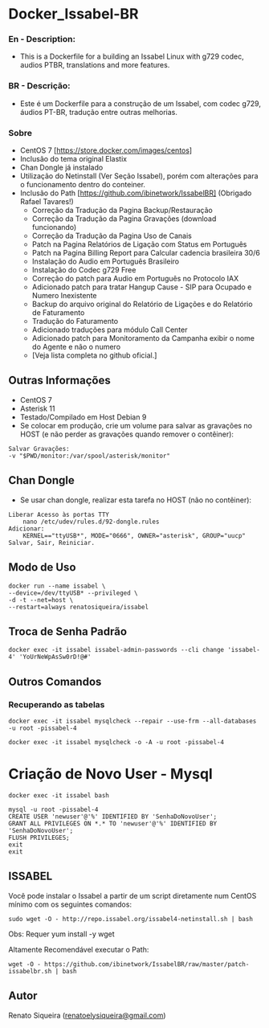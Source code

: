 # Docker_Issabel-BR
### En - Description: ###
- This is a Dockerfile for a building an Issabel Linux with g729 codec, audios PTBR, translations and more features.

### BR - Descrição: ###
- Este é um Dockerfile para a construção de um Issabel, com codec g729, áudios PT-BR, tradução entre outras melhorias.


### Sobre ###
- CentOS 7 [https://store.docker.com/images/centos]
- Inclusão do tema original Elastix
- Chan Dongle já instalado
- Utilização do Netinstall (Ver Seção Issabel), porém com alterações para o funcionamento dentro do conteiner.
- Inclusão do Path [https://github.com/ibinetwork/IssabelBR]
(Obrigado Rafael Tavares!)
    - Correção da Tradução da Pagina Backup/Restauração
    - Correção da Tradução da Pagina Gravações (download funcionando)
    - Correção da Tradução da Pagina Uso de Canais
    - Patch na Pagina Relatórios de Ligação com Status em Português
    - Patch na Pagina Billing Report para Calcular cadencia brasileira 30/6
    - Instalação do Audio em Português Brasileiro
    - Instalação do Codec g729 Free
    - Correção do patch para Audio em Português no Protocolo IAX
    - Adicionado patch para tratar Hangup Cause - SIP para Ocupado e Numero Inexistente
    - Backup do arquivo original do Relatório de Ligações e do Relatório de Faturamento
    - Tradução do Faturamento
    - Adicionado traduções para módulo Call Center
    - Adicionado patch para Monitoramento da Campanha exibir o nome do Agente e não o numero
    - [Veja lista completa no github oficial.]

## Outras Informações ##
- CentOS 7
- Asterisk 11
- Testado/Compilado em Host Debian 9
- Se colocar em produção, crie um volume para salvar as gravações no HOST (e não perder as gravações quando remover o contêiner):
```
Salvar Gravações: 
-v "$PWD/monitor:/var/spool/asterisk/monitor"
```


## Chan Dongle ##
- Se usar chan dongle, realizar esta tarefa no HOST (não no contêiner):
```
Liberar Acesso às portas TTY
    nano /etc/udev/rules.d/92-dongle.rules
Adicionar: 
    KERNEL=="ttyUSB*", MODE="0666", OWNER="asterisk", GROUP="uucp"
Salvar, Sair, Reiniciar.
```

## Modo de Uso ##
```
docker run --name issabel \
--device=/dev/ttyUSB* --privileged \
-d -t --net=host \
--restart=always renatosiqueira/issabel
```

## Troca de Senha Padrão ##
```
docker exec -it issabel issabel-admin-passwords --cli change 'issabel-4' 'YoUrNeWpAsSw0rD!@#'
```

## Outros Comandos ##
### Recuperando as tabelas ###
```
docker exec -it issabel mysqlcheck --repair --use-frm --all-databases -u root -pissabel-4

docker exec -it issabel mysqlcheck -o -A -u root -pissabel-4
```

# Criação de Novo User - Mysql
```
docker exec -it issabel bash

mysql -u root -pissabel-4
CREATE USER 'newuser'@'%' IDENTIFIED BY 'SenhaDoNovoUser';
GRANT ALL PRIVILEGES ON *.* TO 'newuser'@'%' IDENTIFIED BY 'SenhaDoNovoUser';
FLUSH PRIVILEGES;
exit
exit
```

## ISSABEL ##
Você pode instalar o Issabel a partir de um script diretamente num CentOS mínimo com os seguintes comandos:
```
sudo wget -O - http://repo.issabel.org/issabel4-netinstall.sh | bash
```
Obs: Requer yum install -y wget

Altamente Recomendável executar o Path:
```
wget -O - https://github.com/ibinetwork/IssabelBR/raw/master/patch-issabelbr.sh | bash
```

## Autor ##
Renato Siqueira (renatoelysiqueira@gmail.com)